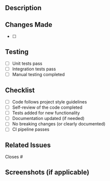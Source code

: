 ## Description
<!-- Describe what this MR does and why -->

## Changes Made
<!-- List the main changes in this MR -->
- [ ] 

## Testing
<!-- Describe how this was tested -->
- [ ] Unit tests pass
- [ ] Integration tests pass  
- [ ] Manual testing completed

## Checklist
- [ ] Code follows project style guidelines
- [ ] Self-review of the code completed
- [ ] Tests added for new functionality
- [ ] Documentation updated (if needed)
- [ ] No breaking changes (or clearly documented)
- [ ] CI pipeline passes

## Related Issues
<!-- Link any related issues -->
Closes #

## Screenshots (if applicable)
<!-- Add screenshots if UI changes were made -->